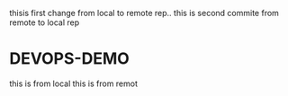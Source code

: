 thisis first change from local to remote rep..
this is second commite from remote to local rep
# DEVOPS-DEMO
this is from local
this is from remot
